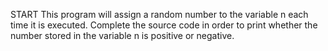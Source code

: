START
This program will assign a random number to the variable n each time it is executed. Complete the source code in order to print whether the number stored in the variable n is positive or negative.
